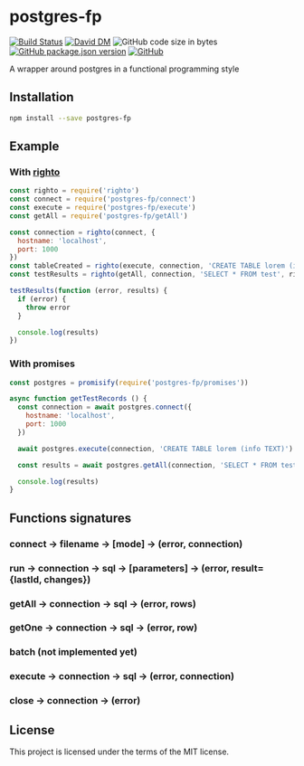 # postgres-fp
[![Build Status](https://travis-ci.org/markwylde/postgres-fp.svg?branch=master)](https://travis-ci.org/markwylde/postgres-fp)
[![David DM](https://david-dm.org/markwylde/postgres-fp.svg)](https://david-dm.org/markwylde/postgres-fp)
![GitHub code size in bytes](https://img.shields.io/github/languages/code-size/markwylde/postgres-fp)
[![GitHub package.json version](https://img.shields.io/github/package-json/v/markwylde/postgres-fp)](https://github.com/markwylde/postgres-fp/releases)
[![GitHub](https://img.shields.io/github/license/markwylde/postgres-fp)](https://github.com/markwylde/postgres-fp/blob/master/LICENSE)

A wrapper around postgres in a functional programming style

## Installation
```bash
npm install --save postgres-fp
```

## Example
### With [righto](https://github.com/KoryNunn/righto)
```javascript
const righto = require('righto')
const connect = require('postgres-fp/connect')
const execute = require('postgres-fp/execute')
const getAll = require('postgres-fp/getAll')

const connection = righto(connect, {
  hostname: 'localhost',
  port: 1000
})
const tableCreated = righto(execute, connection, 'CREATE TABLE lorem (info TEXT)')
const testResults = righto(getAll, connection, 'SELECT * FROM test', righto.after(tableCreated))

testResults(function (error, results) {
  if (error) {
    throw error
  }

  console.log(results)
})
```

### With promises
```javascript
const postgres = promisify(require('postgres-fp/promises'))

async function getTestRecords () {
  const connection = await postgres.connect({
    hostname: 'localhost',
    port: 1000
  })

  await postgres.execute(connection, 'CREATE TABLE lorem (info TEXT)')

  const results = await postgres.getAll(connection, 'SELECT * FROM test')

  console.log(results)
}
```

## Functions signatures
### connect -> filename -> [mode] -> (error, connection)
### run -> connection -> sql -> [parameters] -> (error, result={lastId, changes})
### getAll -> connection -> sql -> (error, rows)
### getOne -> connection -> sql -> (error, row)
### batch (not implemented yet)
### execute -> connection -> sql -> (error, connection)
### close -> connection -> (error)

## License
This project is licensed under the terms of the MIT license.
